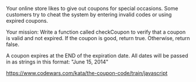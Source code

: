 Your online store likes to give out coupons for special occasions. Some customers try to cheat the system by entering invalid codes or using expired coupons.

Your mission: 
Write a function called checkCoupon to verify that a coupon is valid and not expired. If the coupon is good, return true. Otherwise, return false.

A coupon expires at the END of the expiration date. All dates will be passed in as strings in this format: "June 15, 2014"

https://www.codewars.com/kata/the-coupon-code/train/javascript
